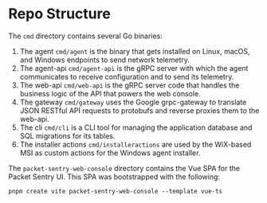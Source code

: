 # Repo Structure

The `cmd` directory contains several Go binaries:

1. The agent `cmd/agent` is the binary that gets installed on Linux, macOS, and Windows endpoints to send network telemetry.
2. The agent-api `cmd/agent-api` is the gRPC server with which the agent communicates to receive configuration and to send its telemetry.
3. The web-api `cmd/web-api` is the gRPC server code that handles the business logic of the API that powers the web console.
4. The gateway `cmd/gateway` uses the Google grpc-gateway to translate JSON RESTful API requests to protobufs and reverse proxies them to the web-api.
5. The cli `cmd/cli` is a CLI tool for managing the application database and SQL migrations for its tables.
6. The installer actions `cmd/installeractions` are used by the WiX-based MSI as custom actions for the Windows agent installer.


The `packet-sentry-web-console` directory contains the Vue SPA for the Packet Sentry UI. This SPA was bootstrapped with the following:

```
pnpm create vite packet-sentry-web-console --template vue-ts
```